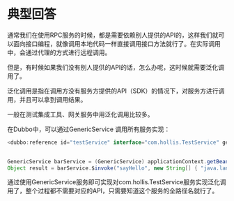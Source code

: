 # 典型回答


通常我们在使用RPC服务的时候，都是需要依赖别人提供的API的，这样我们就可以面向接口编程，就像调用本地代码一样直接调用接口方法就行了。在实际调用中，会通过代理的方式进行远程调用。



但是，有时候如果我们没有别人提供的API的话，怎么办呢，这时候就需要泛化调用了。



泛化调用是指在调用方没有服务方提供的API（SDK）的情况下，对服务方进行调用，并且可以拿到调用结果。



一般在测试集成工具、网关服务中用泛化调用比较多。



在Dubbo中，可以通过GenericService 调用所有服务实现：



```java
<dubbo:reference id="testService" interface="com.hollis.TestService" generic="true" />
    

GenericService barService = (GenericService) applicationContext.getBean("testService");
Object result = barService.$invoke("sayHello", new String[] { "java.lang.String" }, new Object[] { "World" });
```



通过使用GenericService服务即可实现对com.hollis.TestService服务实现泛化调用了，整个过程都不需要对应的API，只需要知道这个服务的全路径名就行了。

